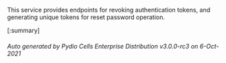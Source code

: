 






This service provides endpoints for revoking authentication tokens, and generating unique tokens for reset password operation.

[:summary]

###### Auto generated by Pydio Cells Enterprise Distribution v3.0.0-rc3 on 6-Oct-2021
